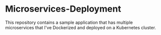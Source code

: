 # Microservices-Deployment
This repository contains a sample application that has multiple microservices that I've Dockerized and deployed on a Kubernetes cluster.
